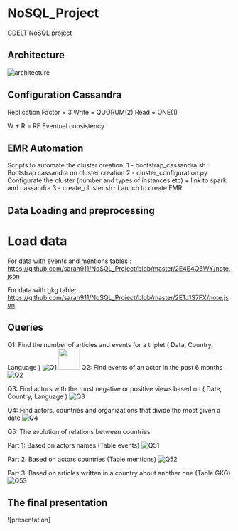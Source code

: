 # NoSQL_Project
GDELT NoSQL project

## Architecture

![architecture](https://github.com/sarah911/NoSQL_Project/blob/master/Data/architecture.PNG)

## Configuration Cassandra

Replication Factor = 3
Write = QUORUM(2)
Read = ONE(1)

W + R = RF
Eventual consistency  

## EMR Automation
Scripts to automate the cluster creation:
1 - bootstrap_cassandra.sh : Bootstrap cassandra on cluster creation
2 - cluster_configuration.py : Configurate the cluster (number and types of instances etc) + link to spark and cassandra
3 - create_cluster.sh : Launch to create EMR 

## Data Loading and preprocessing

# Load data 

For data with events and mentions tables : 
https://github.com/sarah911/NoSQL_Project/blob/master/2E4E4Q6WY/note.json

For data with gkg table:
https://github.com/sarah911/NoSQL_Project/blob/master/2E1J1S7FX/note.json

## Queries 

Q1: Find the number of articles and events for a triplet ( Data, Country, Language )
![Q1](https://github.com/sarah911/NoSQL_Project/blob/master/Data/Q1.PNG)
<img src="https://github.com/sarah911/NoSQL_Project/blob/master/Data/Q1.PNG" width="48">
Q2: Find events of an actor in the past 6 months
![Q2](https://github.com/sarah911/NoSQL_Project/blob/master/Data/Q2.PNG)

Q3: Find actors with the most negative or positive views based on ( Date, Country, Language )
![Q3](https://github.com/sarah911/NoSQL_Project/blob/master/Data/Q3.PNG)

Q4: Find actors, countries and organizations that divide the most given a date
![Q4](https://github.com/sarah911/NoSQL_Project/blob/master/Data/Q4.PNG)

Q5: The evolution of relations between countries

Part 1: Based on actors names (Table events)
![Q51](https://github.com/sarah911/NoSQL_Project/blob/master/Data/Q51.PNG)


Part 2: Based on actors countries (Table mentions)
![Q52](https://github.com/sarah911/NoSQL_Project/blob/master/Data/Q52.PNG)


Part 3: Based on articles written in a country about another one (Table GKG)
![Q53](https://github.com/sarah911/NoSQL_Project/blob/master/Data/Q53.PNG)


## The final presentation
![presentation]

